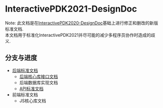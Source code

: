 # InteractivePDK2021-DesignDoc

 Note: 此文档是在[InteractivePDK2020-DesignDoc](https://github.com/InteractivePlus/InteractivePDK2020-DesignDoc/)基础上进行修正和删改的新版标准文档.   
 本文档用于标准化InteractivePDK2021并尽可能的减少多程序员协作时造成的歧义.   

## 分支与进度

- [后端标准文档](/Backend/README.md)
    - [后端核心库接口文档](/Backend/CoreLib.md)
    - 后端数据库实现文档
    - [API标准文档](/Backend/API.md)
- 前端标准文档
    - JS核心库文档